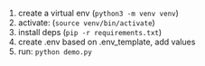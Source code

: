 
1. create a virtual env (```python3 -m venv venv```)
2. activate: (```source venv/bin/activate```)
3. install deps (```pip -r requirements.txt```)
4. create .env based on .env_template, add values
5. run: ```python demo.py```